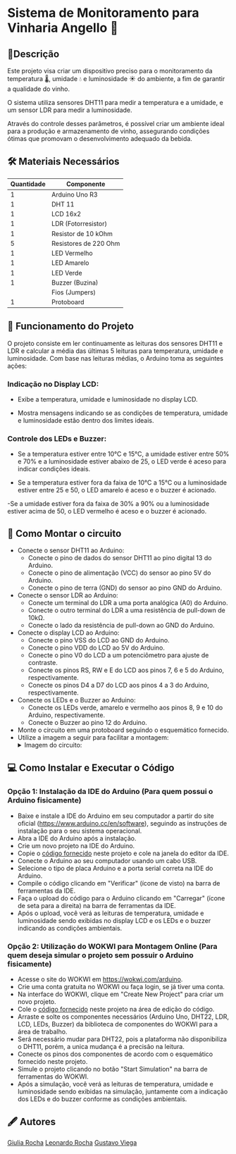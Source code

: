 # Sistema de Monitoramento para Vinharia Angello 🍷

## 📝Descrição

Este projeto visa criar um dispositivo preciso para o monitoramento da temperatura 🌡️, umidade 💧 e luminosidade ☀️ do ambiente, a fim de garantir a qualidade do vinho. 

O sistema utiliza sensores DHT11 para medir a temperatura e a umidade, e um sensor LDR para medir a luminosidade. 

Através do controle desses parâmetros, é possível criar um ambiente ideal para a produção e armazenamento de vinho, assegurando condições ótimas que promovam o desenvolvimento adequado da bebida.

## 🛠️ Materiais Necessários

| Quantidade| Componente | 
|---------- |----------|
| 1         | Arduino Uno R3   |
|1          | DHT 11            |
| 1         | LCD 16x2        |
| 1    | LDR (Fotorresistor)   | 
|1     | Resistor de 10 kOhm|
|5     | Resistores de 220 Ohm|
|1     | LED Vermelho |
|1     |LED Amarelo|
|1     |LED Verde|
|1     |Buzzer (Buzina)|
|      |Fios (Jumpers)|
|1     |Protoboard|


## 📌  Funcionamento do Projeto

O projeto consiste em ler continuamente as leituras dos sensores DHT11 e LDR e calcular a média das últimas 5 leituras para temperatura, umidade e luminosidade. Com base nas leituras médias, o Arduino toma as seguintes ações:

### Indicação no Display LCD:
- Exibe a temperatura, umidade e luminosidade no display LCD.

- Mostra mensagens indicando se as condições de temperatura, umidade e luminosidade estão dentro dos limites ideais.
  
### Controle dos LEDs e Buzzer:
- Se a temperatura estiver entre 10°C e 15°C, a umidade estiver entre 50% e 70% e a luminosidade estiver abaixo de 25, o LED verde é aceso para indicar condições ideais.
  
- Se a temperatura estiver fora da faixa de 10°C a 15°C ou a luminosidade estiver entre  25 e 50, o LED amarelo é aceso e o buzzer é acionado.
  
-Se a umidade estiver fora da faixa de 30% a 90% ou a luminosidade estiver acima de 50, o LED vermelho é aceso e o buzzer é acionado.

## 🧩 Como Montar o circuito

- Conecte o sensor DHT11 ao Arduino:
  - Conecte o pino de dados do sensor DHT11 ao pino digital 13 do Arduino.
  - Conecte o pino de alimentação (VCC) do sensor ao pino 5V do Arduino.
  - Conecte o pino de terra (GND) do sensor ao pino GND do Arduino.
- Conecte o sensor LDR ao Arduino:
  - Conecte um terminal do LDR a uma porta analógica (A0) do Arduino.
  - Conecte o outro terminal do LDR a uma resistência de pull-down de 10kΩ.
  - Conecte o lado da resistência de pull-down ao GND do Arduino.
- Conecte o display LCD ao Arduino:
  - Conecte o pino VSS do LCD ao GND do Arduino.
  - Conecte o pino VDD do LCD ao 5V do Arduino.
  - Conecte o pino V0 do LCD a um potenciômetro para ajuste de contraste.
  - Conecte os pinos RS, RW e E do LCD aos pinos 7, 6 e 5 do Arduino, respectivamente.
  - Conecte os pinos D4 a D7 do LCD aos pinos 4 a 3 do Arduino, respectivamente.
- Conecte os LEDs e o Buzzer ao Arduino:
  - Conecte os LEDs verde, amarelo e vermelho aos pinos 8, 9 e 10 do Arduino, respectivamente.
  - Conecte o Buzzer ao pino 12 do Arduino.
- Monte o circuito em uma protoboard seguindo o esquemático fornecido.
- Utilize a imagem a seguir para facilitar a montagem:
  <details>
    <summary>Imagem do circuito:</summary>
    <img src="Circuito_CP2.png"  />
  </details>
  
 ## 💻 Como Instalar e Executar o Código
### Opção 1: Instalação da IDE do Arduino (Para quem possui o Arduino fisicamente)
  - Baixe e instale a IDE do Arduino em seu computador a partir do site oficial (https://www.arduino.cc/en/software), seguindo as instruções de instalação para o seu sistema operacional.
  - Abra a IDE do Arduino após a instalação.
  - Crie um novo projeto na IDE do Arduino.
  - Copie o [código fornecido](codigo_fonte.cpp) neste projeto e cole na janela do editor da IDE.
  - Conecte o Arduino ao seu computador usando um cabo USB.
  - Selecione o tipo de placa Arduino e a porta serial correta na IDE do Arduino.
  - Compile o código clicando em "Verificar" (ícone de visto) na barra de ferramentas da IDE.
  - Faça o upload do código para o Arduino clicando em "Carregar" (ícone de seta para a direita) na barra de ferramentas da IDE.
  - Após o upload, você verá as leituras de temperatura, umidade e luminosidade sendo exibidas no display LCD e os LEDs e o buzzer indicando as condições ambientais.
### Opção 2: Utilização do WOKWI para Montagem Online (Para quem deseja simular o projeto sem possuir o Arduino fisicamente)
  - Acesse o site do WOKWI em https://wokwi.com/arduino.
  - Crie uma conta gratuita no WOKWI ou faça login, se já tiver uma conta.
  - Na interface do WOKWI, clique em "Create New Project" para criar um novo projeto.
  - Cole o [código fornecido](codigo_fonte.cpp) neste projeto na área de edição do código.
  - Arraste e solte os componentes necessários (Arduino Uno, DHT22, LDR, LCD, LEDs, Buzzer) da biblioteca de componentes do WOKWI para a área de trabalho.
  - Será necessário mudar para DHT22, pois a plataforma não disponibiliza o DHT11, porém, a unica mudança é a precisão na leitura.
  - Conecte os pinos dos componentes de acordo com o esquemático fornecido neste projeto.
  - Simule o projeto clicando no botão "Start Simulation" na barra de ferramentas do WOKWI.
  - Após a simulação, você verá as leituras de temperatura, umidade e luminosidade sendo exibidas na simulação, juntamente com a indicação dos LEDs e do buzzer conforme as condições ambientais.

## 🖋️ Autores
[Giulia Rocha](https://github.com/Giulia-Rocha)
[Leonardo Rocha]()
[Gustavo Viega]()
